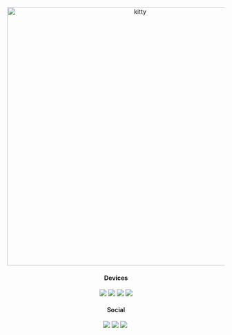 <div align="center">
  <img src="scr/kitty.gif" alt="kitty" width="600" />
</div>

<h4 align=center>Devices</h4>
<p align=center>
<a href="https://www.mi.com/global/product/redmi-note-13-pro/"><img src="https://img.shields.io/badge/Redmi%20Note%2013%20Pro-ff6700?style=flat-square&logo=xiaomi&logoColor=FFFFFF"></a>
<a href="https://www.mi.com/ru/miui"><img src="https://img.shields.io/badge/MIUI-fccf03?style=flat-square&logo=Android&logoColor=ffffff"></a>
<a href="https://ru.m.wikipedia.org/wiki/Redmi_9C"><img src="https://img.shields.io/badge/Redmi%209C%20NFC-ff6700?style=flat-square&logo=xiaomi&logoColor=FFFFFF"></a>
<a href="https://github.com/LineageOS"><img src="https://img.shields.io/badge/LineageOS-fccf03?style=flat-square&logo=lineageos&logoColor=ffffff"></a>

<h4 align=center>Social</h4>
<p align=center>
<a href="https://t.me/Itz_Tensh1"><img src="https://img.shields.io/badge/Telegram-2CA5E0?style=flat-square&logo=telegram&logoColor=ffffff"></a>
<a href="mailto:yaitztensh1@gmail.com?subject=Тема письма&body=Текст сообщения"><img src="https://img.shields.io/badge/Gmail-D14836?style=flat-square&logo=gmail&logoColor=ffffff"></a>
<a href="http:/san0m.github.io/"><img src="https://img.shields.io/badge/Website-000000?style=flat-square&logo=About.me&logoColor=white"></a>
<a href="link"><img scr="link"></a>